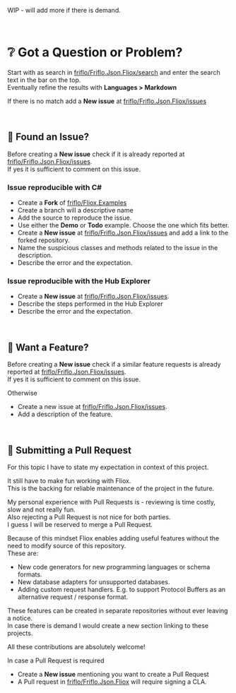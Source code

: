 WIP - will add more if there is demand.

<br/>

# ❔ Got a Question or Problem?

Start with as search in [friflo/Friflo.Json.Fliox/search](https://github.com/friflo/Friflo.Json.Fliox/search)
and enter the search text in the bar on the top.   
Eventually refine the results with **Languages > Markdown**

If there is no match add a **New issue** at [friflo/Friflo.Json.Fliox/issues](https://github.com/friflo/Friflo.Json.Fliox/issues)

<br/>

## 🐛 Found an Issue?

Before creating a **New issue** check if it is already reported at [friflo/Friflo.Json.Fliox/issues](https://github.com/friflo/Friflo.Json.Fliox/issues).  
If yes it is sufficient to comment on this issue.

### Issue reproducible with C#

- Create a **Fork** of [friflo/Fliox.Examples](https://github.com/friflo/Fliox.Examples)
- Create a branch will a descriptive name
- Add the source to reproduce the issue.  
- Use either the **Demo** or **Todo** example. Choose the one which fits better.  
- Create a **New issue** at [friflo/Friflo.Json.Fliox/issues](https://github.com/friflo/Friflo.Json.Fliox/issues) and add a link to the forked repository.  
- Name the suspicious classes and methods related to the issue in the description.
- Describe the error and the expectation.

### Issue reproducible with the Hub Explorer
- Create a **New issue** at [friflo/Friflo.Json.Fliox/issues](https://github.com/friflo/Friflo.Json.Fliox/issues).  
- Describe the steps performed in the Hub Explorer
- Describe the error and the expectation.

<br/>

## 🎨 Want a Feature?

Before creating a **New issue** check if a similar feature requests is already reported at [friflo/Friflo.Json.Fliox/issues](https://github.com/friflo/Friflo.Json.Fliox/issues).  
If yes it is sufficient to comment on this issue.

Otherwise
- Create a new issue at [friflo/Friflo.Json.Fliox/issues](https://github.com/friflo/Friflo.Json.Fliox/issues).  
- Add a description of the feature.

<br/>

## 🧩 Submitting a Pull Request

For this topic I have to state my expectation in context of this project.

It still have to make fun working with Fliox.  
This is the backing for reliable maintenance of the project in the future.

My personal experience with Pull Requests is - reviewing is time costly, slow and not really fun.  
Also rejecting a Pull Request is not nice for both parties.  
I guess I will be reserved to merge a Pull Request.

Because of this mindset Fliox enables adding useful features without the need to modify source of this repository.  
These are:
- New code generators for new programming languages or schema formats.
- New database adapters for unsupported databases.
- Adding custom request handlers. E.g. to support Protocol Buffers as an alternative request / response format.

These features can be created in separate repositories without ever leaving a notice.  
In case there is demand I would create a new section linking to these projects.

All these contributions are absolutely welcome!

In case a Pull Request is required
- Create a **New issue** mentioning you want to create a Pull Request
- A Pull request in [friflo/Friflo.Json.Fliox](https://github.com/friflo/Friflo.Json.Fliox) will require signing a CLA.


